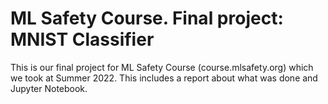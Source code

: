 # ML Safety Course. Final project: MNIST Classifier

This is our final project for ML Safety Course (course.mlsafety.org) which we took at Summer 2022. This includes a report about what was done and Jupyter Notebook. 
